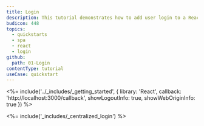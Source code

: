```yaml
---
title: Login
description: This tutorial demonstrates how to add user login to a React application using Auth0.
budicon: 448
topics:
  - quickstarts
  - spa
  - react
  - login
github:
  path: 01-Login
contentType: tutorial
useCase: quickstart
---
```

<!-- markdownlint-disable MD034 MD041 -->

<%= include('../_includes/_getting_started', { library: 'React', callback: 'http://localhost:3000/callback', showLogoutInfo: true, showWebOriginInfo: true }) %>

<%= include('_includes/_centralized_login') %>
